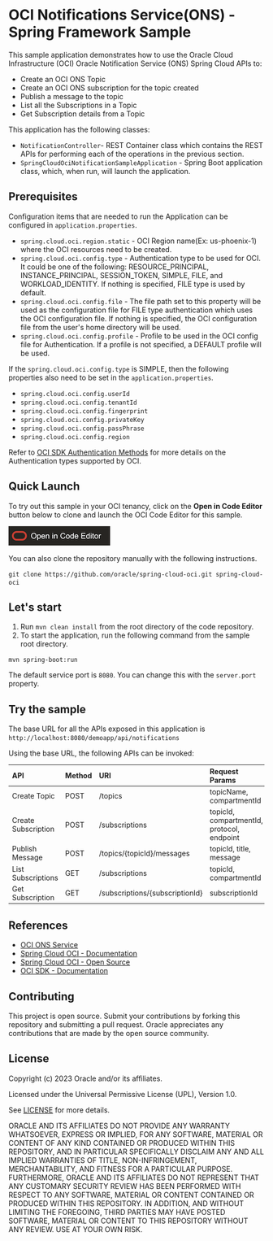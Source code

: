 # OCI Notifications Service(ONS) - Spring Framework Sample

This sample application demonstrates how to use the Oracle Cloud Infrastructure (OCI) Oracle Notification Service (ONS) Spring Cloud APIs to:

* Create an OCI ONS Topic
* Create an OCI ONS subscription for the topic created
* Publish a message to the topic
* List all the Subscriptions in a Topic
* Get Subscription details from a Topic

This application has the following classes:

* `NotificationController`- REST Container class which contains the REST APIs for performing each of the operations in the previous section.
* `SpringCloudOciNotificationSampleApplication` - Spring Boot application class, which, when run, will launch the application.

## Prerequisites
Configuration items that are needed to run the Application can be configured in `application.properties`.

* `spring.cloud.oci.region.static` - OCI Region name(Ex: us-phoenix-1) where the OCI resources need to be created.
* `spring.cloud.oci.config.type` - Authentication type to be used for OCI. It could be one of the following: RESOURCE_PRINCIPAL, INSTANCE_PRINCIPAL, SESSION_TOKEN, SIMPLE, FILE, and WORKLOAD_IDENTITY. If nothing is specified, FILE type is used by default.
* `spring.cloud.oci.config.file` - The file path set to this property will be used as the configuration file for FILE type authentication which uses the OCI configuration file. If nothing is specified, the OCI configuration file from the user's home directory will be used.
* `spring.cloud.oci.config.profile` - Profile to be used in the OCI config file for Authentication. If a profile is not specified, a DEFAULT profile will be used.

If the `spring.cloud.oci.config.type` is SIMPLE, then the following properties also need to be set in the `application.properties`.

* `spring.cloud.oci.config.userId`
* `spring.cloud.oci.config.tenantId`
* `spring.cloud.oci.config.fingerprint`
* `spring.cloud.oci.config.privateKey`
* `spring.cloud.oci.config.passPhrase`
* `spring.cloud.oci.config.region`

Refer to [OCI SDK Authentication Methods](https://docs.oracle.com/en-us/iaas/Content/API/Concepts/sdk_authentication_methods.htm) for more details on the Authentication types supported by OCI.

## Quick Launch

To try out this sample in your OCI tenancy, click on the **Open in Code Editor** button below to clone and launch the OCI Code Editor for this sample.

[<img src="https://raw.githubusercontent.com/oracle-devrel/oci-code-editor-samples/main/images/open-in-code-editor.png" />](https://cloud.oracle.com/?region=home&cs_repo_url=https://github.com/oracle/spring-cloud-oci.git&cs_open_ce=true&cs_readme_path=spring-cloud-oci-samples/spring-cloud-oci-storage/README.md)

You can also clone the repository manually with the following instructions.

```
git clone https://github.com/oracle/spring-cloud-oci.git spring-cloud-oci
```

## Let's start

1. Run `mvn clean install` from the root directory of the code repository.
2. To start the application, run the following command from the sample root directory.
```
mvn spring-boot:run
```

The default service port is `8080`. You can change this with the `server.port` property.

## Try the sample

The base URL for all the APIs exposed in this application is `http://localhost:8080/demoapp/api/notifications`

Using the base URL, the following APIs can be invoked:

|API | Method | URI | Request Params|
|:-------|:--------|:------|:-------|
| Create Topic | POST | /topics | topicName, compartmentId|
| Create Subscription | POST | /subscriptions | topicId, compartmentId, protocol, endpoint|
| Publish Message | POST | /topics/{topicId}/messages | topicId, title, message|
| List Subscriptions | GET | /subscriptions | topicId, compartmentId|
| Get Subscription | GET | /subscriptions/{subscriptionId} | subscriptionId|

## References
* [OCI ONS Service](https://docs.oracle.com/en-us/iaas/Content/Notification/home.htm)
* [Spring Cloud OCI - Documentation](#)
* [Spring Cloud OCI - Open Source](https://github.com/oracle/spring-cloud-oci)
* [OCI SDK - Documentation](https://docs.oracle.com/en-us/iaas/Content/API/Concepts/sdks.htm)

## Contributing
This project is open source.  Submit your contributions by forking this repository and submitting a pull request.  Oracle appreciates any contributions that are made by the open source community.

## License
Copyright (c) 2023 Oracle and/or its affiliates.

Licensed under the Universal Permissive License (UPL), Version 1.0.

See [LICENSE](../../LICENSE.txt) for more details.

ORACLE AND ITS AFFILIATES DO NOT PROVIDE ANY WARRANTY WHATSOEVER, EXPRESS OR IMPLIED, FOR ANY SOFTWARE, MATERIAL OR CONTENT OF ANY KIND CONTAINED OR PRODUCED WITHIN THIS REPOSITORY, AND IN PARTICULAR SPECIFICALLY DISCLAIM ANY AND ALL IMPLIED WARRANTIES OF TITLE, NON-INFRINGEMENT, MERCHANTABILITY, AND FITNESS FOR A PARTICULAR PURPOSE.  FURTHERMORE, ORACLE AND ITS AFFILIATES DO NOT REPRESENT THAT ANY CUSTOMARY SECURITY REVIEW HAS BEEN PERFORMED WITH RESPECT TO ANY SOFTWARE, MATERIAL OR CONTENT CONTAINED OR PRODUCED WITHIN THIS REPOSITORY. IN ADDITION, AND WITHOUT LIMITING THE FOREGOING, THIRD PARTIES MAY HAVE POSTED SOFTWARE, MATERIAL OR CONTENT TO THIS REPOSITORY WITHOUT ANY REVIEW. USE AT YOUR OWN RISK. 